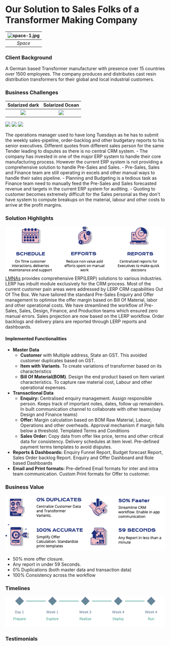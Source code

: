 
# Our Solution to Sales Folks of a Transformer Making Company
| ![space-1.jpg](http://www.storywarren.com/wp-content/uploads/2016/09/space-1.jpg) | 
|:--:| 
| *Space* |
### Client Background
A German based Transformer manufacturer with presence over 15 countries over 1500 employees. The company produces and distributes cast resin distribution transformers for their global and local industrial customers. 
### Business Challenges
Solarized dark             |  Solarized Ocean
:-------------------------:|:-------------------------:
<img src="https://img-premium.flaticon.com/png/512/3339/premium/3339155.png?token=exp=1632583405~hmac=ec2d12966b3f180a7b0c9ee680b71228" width="200"/>|  <img src="https://cdn-icons-png.flaticon.com/512/3107/3107793.png"  width="200"/>



<p float="left">
  <img src="https://img-premium.flaticon.com/png/512/4176/premium/4176976.png?token=exp=1632582905~hmac=0bbd0c290006aed48934baf9c0434b5b" width="100" />
  <img src="https://cdn-icons-png.flaticon.com/512/1180/1180708.png" width="100" /> 
  <img src="https://cdn-icons-png.flaticon.com/512/3531/3531568.png" width="100" />
</p>
The operations manager used to have long Tuesdays as he has to submit the weekly sales-pipeline, order-backlog and other budgetary reports to his senior executives.
Different quotes from different sales person for the same Tender leading to disputes as there is no central CRM system.
 - The company has invested in one of the major ERP system to handle their  core manufacturing process. However the current ERP system is not providing a comprehensive solution to handle Pre-Sales and Sales. 
 - Pre-Sales, Sales and Finance team are still operating in excels and other manual ways to handle their sales pipeline.
 - Planning and Budgeting is a tedious task as Finance team need to manually feed the Pre-Sales and Sales forecasted revenue and targets in the current ERP system for auditing. 
 - Quoting to customer becomes extremely difficult for the Sales personal as they don't have system to compute breakups on the material, labour and other costs to arrive at the profit margins.

### Solution Highlights
![enter image description here](https://github.com/lmnaslimited/marketing/blob/week35/linkedin/post/week35/assets/SGB%20Requirements.png?raw=true)
[LMNAs](https://lmnas.com) provides comprehensive ERP(LERP) solutions to various industries. LERP has inbuilt module exclusively for the CRM process. Most of the current customer pain areas were addressed by LERP CRM capabilities Out Of The Box.
We have tailored the standard Pre-Sales Enquiry and Offer management to optimise the offer margin based on Bill Of Material, labor and other operational costs.
We have streamlined the workflow of Pre-Sales, Sales, Design, Finance, and Production teams which ensured zero manual errors. Sales projection are now  based on the LERP workflow. Order backlogs and delivery plans are reported through LERP reports and dashboards.
#### Implemented Functionalities

 - **Master Data**
	 - **Customer** with Multiple address, State an GST. This avoided customer duplicates based on GST.
	 - **Item with Variants**. To create variations of transformer based on its characteristics
	 - **Bill Of Material(BOM)**. Design the end product based on Item variant characteristics. To capture raw material cost, Labour and other operational expenses. 
 - **Transactional Data**
	 - **Enquiry:** Centralised enquiry management. Assign responsible person. Keeps track of important notes, dates, follow up remainders. In built communication channel to collaborate with other teams(say Design and Finance teams)
	 - **Offer:** Margin calculation based on BOM Raw Material, Labour, Operations and other overheads. Approval mechanism if margin falls below a threshold. Templated Terms and Conditions
	 - **Sales Order:** Copy data from offer like price, terms and other critical data for consistency. Delivery schedules at item level. Pre-defined payment terms templates to avoid disputes.
 - **Reports & Dashboards:** Enquiry Funnel Report, Budget forecast Report, Sales Order backlog Report. Enquiry and Offer Dashboard and Role based Dashboards
 - **Email and Print formats:** Pre-defined Email formats for inter and intra team communication. Custom Print formats for Offer to customer.

### Business Value
![enter image description here](https://github.com/lmnaslimited/marketing/blob/week35/linkedin/post/week35/assets/SGB%20Business%20value.png?raw=true)
 - 50% more offer closure. 
 - Any report in under 59 Seconds. 
 - 0% Duplications (both master data and transaction data) 
 - 100% Consistency across the workflow
### Timelines
![enter image description here](https://github.com/lmnaslimited/marketing/blob/week35/linkedin/post/week35/assets/project-timings.png?raw=true)

### Testimonials


<!--stackedit_data:
eyJoaXN0b3J5IjpbMTUxMzAwNjIzOCwxOTUxNzY2NTcwLC0yMD
QyNzg3MzM2LC0xNTEyNzc5NzY2LDY1MjQyMTg0OSwtMTYxMzM2
Nzk2NywtNjk4MjU2NTgzLC0xNzg4NzIwNTM3LC0xOTg3NTE3MT
k1LDE3ODMxNzY4MSwtMTIxMjEyNzY0MSwxMDQ3MDg0MTMxLC0z
MzI4MzcyNzgsLTgwODc5MjkzNywtOTc2MzUxNzY3LDE5NTAyNj
I1OTAsMTc3OTk1MjY5NCwtNzkxMTEyNzIxLC0yMDgyMDE1MjM3
LDYyNTM5MjQ4Ml19
-->